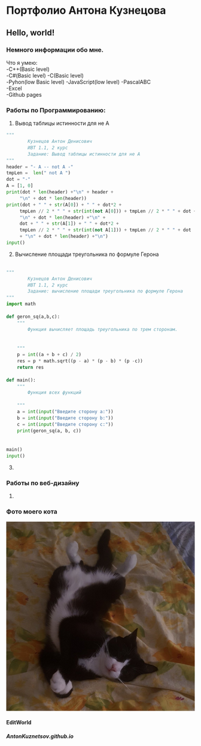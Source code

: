 # Портфолио Антона Кузнецова
## Hello, world!
### Немного информации обо мне.
Что я умею:  
-C++(Basic level)  
-С#(Basic level)
-С(Basic level)  
-Pyhon(low Basic level)
-JavaScript(low level)
-PascalABC  
-Excel  
-Github pages  
### Работы по Программированию:
1. Вывод таблицы истинности для не A   

```Python  
"""
		Кузнецов Антон Денисович 
		ИВТ 1.1, 2 курс
		Задание: Вывод таблицы истинности для не A  
"""
header = "- A -- not A -"
tmpLen =  len(" not A ")
dot = "-"
A = [1, 0]
print(dot * len(header) +"\n" + header + 
     "\n" + dot * len(header))
print(dot + " " + str(A[0]) + " " + dot*2 +
	 tmpLen // 2 * " " + str(int(not A[0])) + tmpLen // 2 * " " + dot +
	 "\n" + dot * len(header) +"\n" +
	 dot + " " + str(A[1]) + " " + dot*2 +
	 tmpLen // 2 * " " + str(int(not A[1])) + tmpLen // 2 * " " + dot 
	 + "\n" + dot * len(header) +"\n")
input()  

```

2. Вычисление площади треугольника по формуле Герона

```Python  

"""
		Кузнецов Антон Денисович 
		ИВТ 1.1, 2 курс
		Задание: вычисление площади треугольника по формуле Герона
"""
import math

def geron_sq(a,b,c):
	"""
		Функция вычисляет площадь треугольника по трем сторонам.


	"""
	p = int((a + b + c) / 2)
	res = p * math.sqrt((p - a) * (p - b) * (p -c))
	return res

def main():
	"""
		Функция всех функций
		
	"""
	a = int(input("Введите сторону a:"))
	b = int(input("Введите сторону b:"))
	c = int(input("Введите сторону c:"))
	print(geron_sq(a, b, c))


main()
input()  

```
3.

### Работы по веб-дизайну
1.
### Фото моего кота
![MyCat](руби.jpg "Mimimi")
#### EditWorld
##### AntonKuznetsov.github.io
